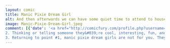 ```yaml
---
layout: comic
title: Manic Pixie Dream Girl
alt: And then afterwards we can have some quiet time to attend to household chores and necessities.
image: Manic-Pixie-Dream-Girl.jpeg
comment: [{'date': '<a href="http://comicfury.com/profile.php?username=tecco_dsilva" title="tecco_dsilva">tecco_dsilva</a>', 'username': 'tecco_dsilva', 'comment': 'The idea behind this comic is threefold:1. Just your daily reminder that other people don&#039;t exist FOR you, to serve as your foil for self-fulfillment or whatever.
2. Thinking or telling someone they&#039;re cool, interesting, fun, and so forth is great and all, but that alone does not constitute a reason for them to hang out with you/be your friend/date you/love you back. Relationships can&#039;t be founded on compliments alone; even insecure people don&#039;t want to hang out with people that don&#039;t also pique their interest, even if those other people think highly of them. Saying, &#039;hey you&#039;re awesome!&#039; is not an effective way of procuring a real friendship. 
3. Returning to point #1, manic pixie dream girls are not for you. They&#039;re for me. I want them. They&#039;re mine.'}]
---
```

